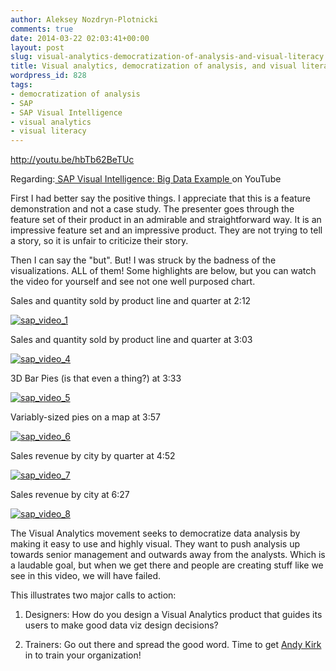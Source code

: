 ```yaml
---
author: Aleksey Nozdryn-Plotnicki
comments: true
date: 2014-03-22 02:03:41+00:00
layout: post
slug: visual-analytics-democratization-of-analysis-and-visual-literacy
title: Visual analytics, democratization of analysis, and visual literacy
wordpress_id: 828
tags:
- democratization of analysis
- SAP
- SAP Visual Intelligence
- visual analytics
- visual literacy
---
```


http://youtu.be/hbTb62BeTUc

Regarding:[ SAP Visual Intelligence: Big Data Example ](https://www.youtube.com/watch?v=hbTb62BeTUc)on YouTube

First I had better say the positive things. I appreciate that this is a feature demonstration and not a case study. The presenter goes through the feature set of their product in an admirable and straightforward way. It is an impressive feature set and an impressive product. They are not trying to tell a story, so it is unfair to criticize their story.

Then I can say the "but". But! I was struck by the badness of the visualizations. ALL of them! Some highlights are below, but you can watch the video for yourself and see not one well purposed chart.

Sales and quantity sold by product line and quarter at 2:12

[![sap_video_1](http://alekseynp.github.io/wp-content/uploads/2014/03/sap_video_1.png)](http://alekseynp.github.io/wp-content/uploads/2014/03/sap_video_1.png)

Sales and quantity sold by product line and quarter at 3:03



[![sap_video_4](http://alekseynp.github.io/wp-content/uploads/2014/03/sap_video_4.png)](http://alekseynp.github.io/wp-content/uploads/2014/03/sap_video_4.png)

3D Bar Pies (is that even a thing?) at 3:33



[![sap_video_5](http://alekseynp.github.io/wp-content/uploads/2014/03/sap_video_5.png)](http://alekseynp.github.io/wp-content/uploads/2014/03/sap_video_5.png)

Variably-sized pies on a map at 3:57

[![sap_video_6](http://alekseynp.github.io/wp-content/uploads/2014/03/sap_video_6.png)](http://alekseynp.github.io/wp-content/uploads/2014/03/sap_video_6.png)

Sales revenue by city by quarter at 4:52

[![sap_video_7](http://alekseynp.github.io/wp-content/uploads/2014/03/sap_video_7.png)](http://alekseynp.github.io/wp-content/uploads/2014/03/sap_video_7.png)

Sales revenue by city at 6:27

[![sap_video_8](http://alekseynp.github.io/wp-content/uploads/2014/03/sap_video_8.png)](http://alekseynp.github.io/wp-content/uploads/2014/03/sap_video_8.png)

The Visual Analytics movement seeks to democratize data analysis by making it easy to use and highly visual. They want to push analysis up towards senior management and outwards away from the analysts. Which is a laudable goal, but when we get there and people are creating stuff like we see in this video, we will have failed.

This illustrates two major calls to action:



	
  1. Designers: How do you design a Visual Analytics product that guides its users to make good data viz design decisions?

	
  2. Trainers: Go out there and spread the good word. Time to get [Andy Kirk](http://visualisingdata.com/) in to train your organization!





